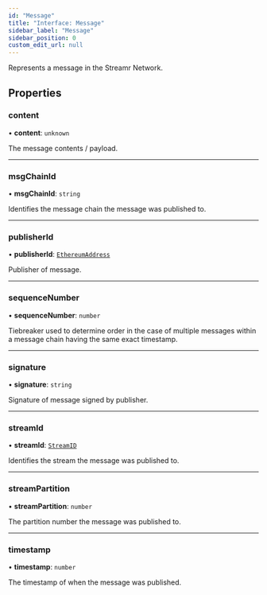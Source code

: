 ```yaml
---
id: "Message"
title: "Interface: Message"
sidebar_label: "Message"
sidebar_position: 0
custom_edit_url: null
---
```


Represents a message in the Streamr Network.

## Properties

### content

• **content**: `unknown`

The message contents / payload.

___

### msgChainId

• **msgChainId**: `string`

Identifies the message chain the message was published to.

___

### publisherId

• **publisherId**: [`EthereumAddress`](../modules.md#ethereumaddress)

Publisher of message.

___

### sequenceNumber

• **sequenceNumber**: `number`

Tiebreaker used to determine order in the case of multiple messages within a message chain having the same exact timestamp.

___

### signature

• **signature**: `string`

Signature of message signed by publisher.

___

### streamId

• **streamId**: [`StreamID`](../modules.md#streamid)

Identifies the stream the message was published to.

___

### streamPartition

• **streamPartition**: `number`

The partition number the message was published to.

___

### timestamp

• **timestamp**: `number`

The timestamp of when the message was published.
